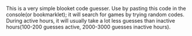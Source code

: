This is a very simple blooket code guesser. Use by pasting this code in the console(or bookmarklet); it will search for games by trying random codes. During active hours, it will usually take a lot less guesses than inactive hours(100-200 guesses active, 2000-3000 guesses inactive hours).
